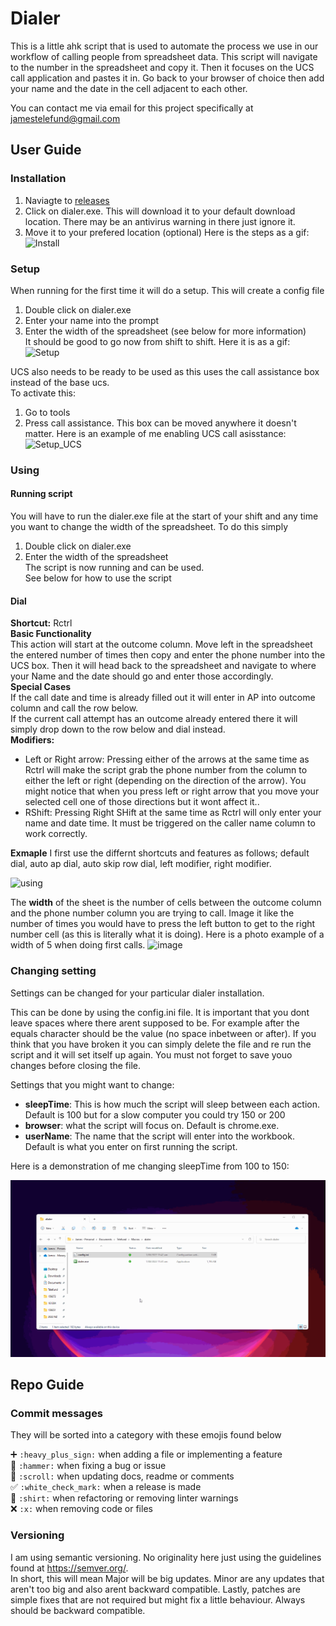 # Dialer

This is a little ahk script that is used to automate the process we use in our workflow of calling people from spreadsheet data. This script will navigate to the number in the spreadsheet and copy it. Then it focuses on the UCS call application and pastes it in. Go back to your browser of choice then add your name and the date in the cell adjacent to each other.

You can contact me via email for this project specifically at jamestelefund@gmail.com

## User Guide

### Installation
1. Naviagte to [releases](https://github.com/1jamesthompson1/telefundDialer/releases)
2. Click on dialer.exe. This will download it to your default download location. There may be an antivirus warning in there just ignore it.
3. Move it to your prefered location (optional)
Here is the steps as a gif:  
![Install](https://user-images.githubusercontent.com/103026808/177872487-71cd2267-8106-43cd-84e2-bad53f7a6fb7.gif)

### Setup
When running for the first time it will do a setup. This will create a config file
1. Double click on dialer.exe
2. Enter your name into the prompt
3. Enter the width of the spreadsheet (see below for more information)  
It should be good to go now from shift to shift.
Here it is as a gif:  
![Setup](https://user-images.githubusercontent.com/103026808/177872497-3e80f3f6-8ff2-4cc0-98a0-b2103cba12e6.gif)

UCS also needs to be ready to be used as this uses the call assistance box instead of the base ucs.  
To activate this:  
1. Go to tools
2. Press call assistance. This box can be moved anywhere it doesn't matter.
Here is an example of me enabling UCS call asisstance:  
![Setup_UCS](https://user-images.githubusercontent.com/103026808/177873381-1dbade8d-e1a4-416d-9505-b6934ec63e8d.gif)

### Using

#### Running script  

You will have to run the dialer.exe file at the start of your shift and any time you want to change the width of the spreadsheet.
To do this simply
1. Double click on dialer.exe
2. Enter the width of the spreadsheet  
The script is now running and can be used.  
See below for how to use the script
#### Dial

**Shortcut:** Rctrl  
**Basic Functionality**  
This action will start at the outcome column. Move left in the spreadsheet the entered number of times then copy and enter the phone number into the UCS box. Then it will head back to the spreadsheet and navigate to where your Name and the date should go and enter those accordingly.  
**Special Cases**  
If the call date and time is already filled out it will enter in AP into outcome column and call the row below.  
If the current call attempt has an outcome already entered there it will simply drop down to the row below and dial instead.  
**Modifiers:**  
 - Left or Right arrow: Pressing either of the arrows at the same time as Rctrl will make the script grab the phone number from the column to either the left or right (depending on the direction of the arrow). You might notice that when you press left or right arrow that you move your selected cell one of those directions but it wont affect it..  
 - RShift: Pressing Right SHift at the same time as Rctrl will only enter your name and date time. It must be triggered on the caller name column to work correctly.  

**Exmaple** I first use the differnt shortcuts and features as follows; default dial, auto ap dial, auto skip row dial, left modifier, right modifier.

![using](https://user-images.githubusercontent.com/103026808/179895456-e70ad087-3ea3-4db0-8d3d-b7b8e95c5d14.gif)

The **width** of the sheet is the number of cells between the outcome column and the phone number column you are trying to call. Image it like the number of times you would have to press the left button to get to the right number cell (as this is literally what it is doing). Here is a photo example of a width of 5 when doing first calls.
![image](https://user-images.githubusercontent.com/103026808/177656855-00983701-443d-42dc-8e00-126ba4ece2de.png)


### Changing setting
Settings can be changed for your particular dialer installation.

This can be done by using the config.ini file. It is important that you dont leave spaces where there arent supposed to be. For example after the equals character should be the value (no space inbetween or after). If you think that you have broken it you can simply delete the file and re run the script and it will set itself up again. You must not forget to save youo changes before closing the file.

Settings that you might want to change:
 - **sleepTime**: This is how much the script will sleep between each action. Default is 100 but for a slow computer you could try 150 or 200
 - **browser**: what the script will focus on. Default is chrome.exe.
 - **userName**: The name that the script will enter into the workbook. Default is what you enter on first running the script.
 
 Here is a demonstration of me changing sleepTime from 100 to 150:
 
 ![image](instructionMedia/changingSetting.gif)
 
## Repo Guide

### Commit messages
They will be sorted into a category with these emojis found below

➕ `:heavy_plus_sign:` when adding a file or implementing a feature<br>
🔨 `:hammer:` when fixing a bug or issue<br>
📜 `:scroll:` when updating docs, readme or comments<br>
✅ `:white_check_mark:` when a release is made<br>
👕 `:shirt:` when refactoring or removing linter warnings<br>
❌ `:x:` when removing code or files<br>


### Versioning
I am using semantic versioning. No originality here just using the guidelines found at https://semver.org/.  
In short, this will mean Major will be big updates. Minor are any updates that aren't too big and also arent backward compatible. Lastly, patches are simple fixes that are not required but might fix a little behaviour. Always should be backward compatible.
